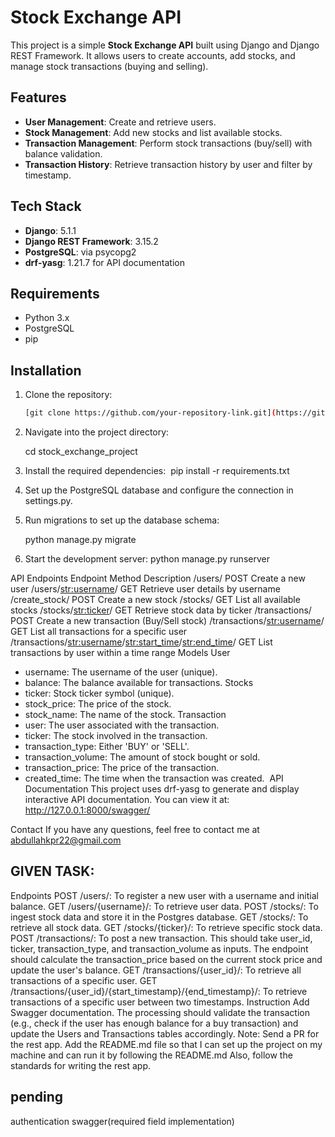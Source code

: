 # Stock Exchange API

This project is a simple **Stock Exchange API** built using Django and Django REST Framework. It allows users to create accounts, add stocks, and manage stock transactions (buying and selling).

## Features

- **User Management**: Create and retrieve users.
- **Stock Management**: Add new stocks and list available stocks.
- **Transaction Management**: Perform stock transactions (buy/sell) with balance validation.
- **Transaction History**: Retrieve transaction history by user and filter by timestamp.

## Tech Stack

- **Django**: 5.1.1
- **Django REST Framework**: 3.15.2
- **PostgreSQL**: via psycopg2
- **drf-yasg**: 1.21.7 for API documentation

## Requirements

- Python 3.x
- PostgreSQL
- pip

## Installation

1. Clone the repository:
   ```bash
   [git clone https://github.com/your-repository-link.git](https://github.com/Abdullah-shahzad/Stock_Exchange)

2. Navigate into the project directory: 
   
    cd stock_exchange_project

3. Install the required dependencies: 
     pip install -r requirements.txt
   
5. Set up the PostgreSQL database and configure the connection in settings.py.

6. Run migrations to set up the database schema: 

   python manage.py migrate
  
7. Start the development server:
   python manage.py runserver

   
API Endpoints
Endpoint	Method	Description
/users/	POST	Create a new user
/users/<str:username>/	GET	Retrieve user details by username
/create_stock/	POST	Create a new stock
/stocks/	GET	List all available stocks
/stocks/<str:ticker>/	GET	Retrieve stock data by ticker
/transactions/	POST	Create a new transaction (Buy/Sell stock)
/transactions/<str:username>/	GET	List all transactions for a specific user
/transactions/<str:username>/<str:start_time>/<str:end_time>/	GET	List transactions by user within a time range
Models
User
* username: The username of the user (unique).
* balance: The balance available for transactions.
Stocks
* ticker: Stock ticker symbol (unique).
* stock_price: The price of the stock.
* stock_name: The name of the stock.
Transaction
* user: The user associated with the transaction.
* ticker: The stock involved in the transaction.
* transaction_type: Either 'BUY' or 'SELL'.
* transaction_volume: The amount of stock bought or sold.
* transaction_price: The price of the transaction.
* created_time: The time when the transaction was created. 
API Documentation
This project uses drf-yasg to generate and display interactive API documentation. You can view it at:
http://127.0.0.1:8000/swagger/

Contact
If you have any questions, feel free to contact me at abdullahkpr22@gmail.com





## GIVEN TASK:
Endpoints
POST /users/: To register a new user with a username and initial balance.
GET /users/{username}/: To retrieve user data. 
POST /stocks/: To ingest stock data and store it in the Postgres database.
GET /stocks/: To retrieve all stock data.
GET /stocks/{ticker}/: To retrieve specific stock data.
POST /transactions/: To post a new transaction. This should take user_id, ticker, transaction_type, and transaction_volume as inputs. The endpoint should calculate the transaction_price based on the current stock price and update the user's balance.
GET /transactions/{user_id}/: To retrieve all transactions of a specific user.
GET /transactions/{user_id}/{start_timestamp}/{end_timestamp}/: To retrieve transactions of a specific user between two timestamps.
Instruction
Add Swagger documentation.
The processing should validate the transaction (e.g., check if the user has enough balance for a buy transaction) and update the Users and Transactions tables accordingly.
Note:
Send a PR for the rest app.
Add the README.md file so that I can set up the project on my machine and can run it by following the README.md
Also, follow the standards for writing the rest app.


## pending
authentication
swagger(required field implementation)

